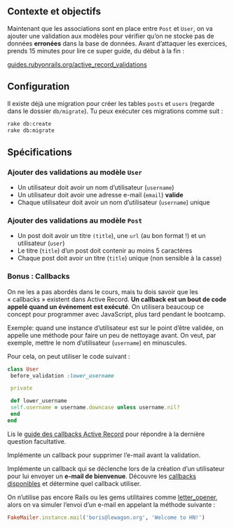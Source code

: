 ## Contexte et objectifs

Maintenant que les associations sont en place entre `Post` et `User`, on
va ajouter une validation aux modèles pour vérifier qu’on ne stocke pas
de données **erronées** dans la base de données. Avant d’attaquer les
exercices, prends 15 minutes pour lire ce super guide, du début à la
fin :

[guides.rubyonrails.org/active_record_validations](http://guides.rubyonrails.org/active_record_validations.html)

## Configuration

Il existe déjà une migration pour créer les tables `posts` et `users`
(regarde dans le dossier `db/migrate`). Tu peux exécuter ces migrations
comme suit :

```bash
rake db:create
rake db:migrate
```

## Spécifications

### Ajouter des validations au modèle `User`

-   Un utilisateur doit avoir un nom d’utilisateur (`username`)
-   Un utilisateur doit avoir une adresse e-mail (`email`)
    **valide**
-   Chaque utilisateur doit avoir un nom d’utilisateur (`username`)
    unique

### Ajouter des validations au modèle `Post`

-   Un post doit avoir un titre `(title`), une `url` (au bon format !)
    et un utilisateur (`user`)
-   Le titre (`title`) d’un post doit contenir au moins 5 caractères
-   Chaque post doit avoir un titre (`title`) unique (non sensible à la
    casse)

### Bonus : Callbacks

On ne les a pas abordés dans le cours, mais tu dois savoir que les
« callbacks » existent dans Active Record. **Un callback est un bout de
code appelé quand un événement est exécuté**. On utilisera beaucoup ce
concept pour programmer avec JavaScript, plus tard pendant le bootcamp.

Exemple: quand une instance d’utilisateur est sur le point d’être
validée, on appelle une méthode pour faire un peu de nettoyage avant. On
veut, par exemple, mettre le nom d’utilisateur (`username`) en
minuscules.

Pour cela, on peut utiliser le code suivant :

```ruby
class User
 before_validation :lower_username

 private

 def lower_username
 self.username = username.downcase unless username.nil?
 end
end
```

Lis le [guide des callbacks
Active Record](http://guides.rubyonrails.org/active_record_callbacks.html)
pour répondre à la dernière question facultative.

Implémente un callback pour supprimer l’e-mail avant la validation.

Implémente un callback qui se déclenche lors de la création d’un
utilisateur pour lui envoyer un **e-mail de bienvenue**. Découvre
les [callbacks
disponibles](http://guides.rubyonrails.org/active_record_callbacks.html#available-callbacks)
et détermine quel callback utiliser.

On n’utilise pas encore Rails ou les gems utilitaires comme
[letter_opener](https://github.com/ryanb/letter_opener), alors on va
simuler l’envoi d’un e-mail en appelant la méthode suivante :

```ruby
FakeMailer.instance.mail('boris@lewagon.org', 'Welcome to HN!')
```
